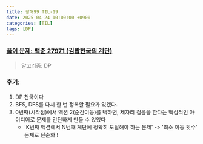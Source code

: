 ```yaml
---
title: 항해99 TIL-19
date: 2025-04-24 10:00:00 +0900
categories: [TIL]
tags: [DP]
---
```


### [풀이 문제: 백준 27971 (김밥천국의 계단)](https://www.acmicpc.net/problem/28069)
> 알고리즘: DP

### 후기: 
1. DP 천국이다
2. BFS, DFS를 다시 한 번 정복할 필요가 있겠다.
3. 0번째(시작점)에서 액션 2(순간이동)를 택하면, 제자리 걸음을 한다는 핵심적인 아이디어로 문제를 간단하게 만들 수 있었다
   - 'K번째 액션에서 N번째 계단에 정확히 도달해야 하는 문제' -> '최소 이동 횟수' 문제로 단순화 !